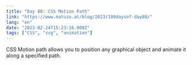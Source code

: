 ```yaml
---
title: "Day 88: CSS Motion Path"
link: "https://www.matuzo.at/blog/2023/100daysof-day88/"
lang: "en"
date: "2023-02-24T15:23:16.000Z"
tags: ["CSS", "svg", "animation"]
---
```


CSS Motion path allows you to position any graphical object and animate it along a specified path.
